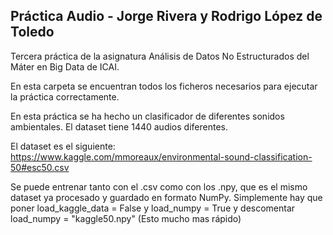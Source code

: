 ## Práctica Audio - Jorge Rivera y Rodrigo López de Toledo

Tercera práctica de la asignatura Análisis de Datos No Estructurados del Máter en Big Data de ICAI.

En esta carpeta se encuentran todos los ficheros necesarios para ejecutar la práctica correctamente.

En esta práctica se ha hecho un clasificador de diferentes sonidos ambientales. El dataset tiene 1440 audios diferentes.

El dataset es el siguiente: https://www.kaggle.com/mmoreaux/environmental-sound-classification-50#esc50.csv

Se puede entrenar tanto con el .csv como con los .npy, que es el mismo dataset ya procesado y guardado en formato NumPy. Simplemente hay que poner load_kaggle_data = False y load_numpy = True y descomentar load_numpy = "kaggle50.npy" (Esto mucho mas rápido)
